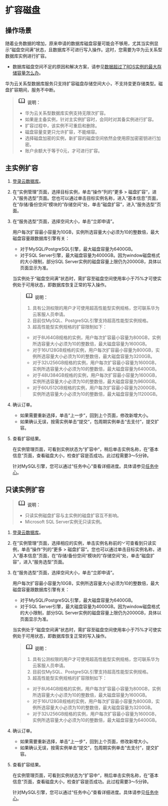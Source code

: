 # 扩容磁盘<a name="zh-cn_topic_scale_cluster"></a>

## 操作场景<a name="section3404387132643"></a>

随着业务数据的增加，原来申请的数据库磁盘容量可能会不够用，尤其当实例显示“磁盘空间满”状态，且数据库不可进行写入操作。这时，您需要为华为云关系型数据库实例进行扩容。

-   数据库磁盘空间不足的原因和解决方案，请参见[数据超过了RDS实例的最大存储容量怎么办](https://support.huaweicloud.com/rds_faq/rds_faq_0046.html)。

华为云关系型数据库服务只支持扩容磁盘存储空间大小，不支持变更存储类型。磁盘扩容期间，服务不中断。

>![](public_sys-resources/icon-note.gif) **说明：**   
>-   华为云关系型数据库实例支持无限次扩容。  
>-   如果是主备实例，针对主实例扩容时，会同时对其备实例进行扩容。  
>-   扩容过程中，该实例不可重启和删除。  
>-   磁盘容量变更只允许扩容，不能缩容。  
>-   选择磁盘加密的实例，新扩容的磁盘空间依然会使用原加密密钥进行加密。  
>-   账户余额大于等于0元，才可进行扩容。  

## 主实例扩容<a name="section3535102285710"></a>

1.  [登录云数据库](https://support.huaweicloud.com/qs-rds/rds_login.html)。
2.  在“实例管理”页面，选择目标实例，单击“操作“列的“更多  \>  磁盘扩容“，进入“服务选型”页面。您也可以通过单击目标实例名称，进入“基本信息”页面，在“存储/备份空间“模块的“存储空间“处，单击“磁盘扩容”，进入“服务选型”页面。
3.  在“服务选型“页面，选择空间大小，单击“立即申请”。

    用户每次扩容最小容量为10GB，实例所选容量大小必须为10的整数倍，最大磁盘容量跟数据库引擎有关：

    -   对于MySQL/PostgreSQL引擎，最大磁盘容量为6400GB。
    -   对于SQL Server引擎，最大磁盘容量为4000GB。因为window磁盘格式的大小限制，部分SQL Server实例的磁盘容量上限仍为2000GB，具体以页面显示为准。

    当实例处于“磁盘空间满”状态时，需扩容至磁盘空间使用率小于75%才可使实例处于可用状态，即数据库恢复正常的写入操作。

    >![](public_sys-resources/icon-note.gif) **说明：**   
    >1.  具有公测权限的用户才可使用超高性能型实例规格，您可联系华为云客服人员申请。  
    >2.  目前仅MySQL、PostgreSQL引擎支持超高性能型实例规格。  
    >3.  超高性能型实例规格的扩容限制如下：  
    >    -   对于8U64GB规格的实例，用户每次扩容最小容量为800GB，实例所选容量大小必须为10的整数倍，最大磁盘容量为1600GB。  
    >    -   对于16U128GB规格的实例，用户每次扩容最小容量为800GB，实例所选容量大小必须为10的整数倍，最大磁盘容量为3200GB。  
    >    -   对于32U256GB规格的实例，用户每次扩容最小容量为1600GB，实例所选容量大小必须为10的整数倍，最大磁盘容量为6400GB。  
    >    -   对于48U384GB规格的实例，用户每次扩容最小容量为1600GB，实例所选容量大小必须为10的整数倍，最大磁盘容量为9600GB。  
    >    -   对于60U512GB规格的实例，用户每次扩容最小容量为2000GB，实例所选容量大小必须为10的整数倍，最大磁盘容量为11200GB。  

4.  确认订单。
    -   如果需要重新选择，单击“上一步“，回到上个页面，修改新增大小。
    -   如果确认无误，按需实例单击“提交“，包周期实例单击“去支付“，提交扩容。

5.  查看扩容结果。

    在实例管理页面，可看到实例状态为“扩容中“，稍后单击实例名称，在“基本信息“页面，查看磁盘大小，检查扩容是否成功。此过程需要3～5分钟。

    针对MySQL引擎，您可以通过“任务中心“查看详细进度。具体请参见[任务中心](null.md)。


## 只读实例扩容<a name="section25847103185530"></a>

>![](public_sys-resources/icon-note.gif) **说明：**   
>-   只读实例磁盘扩容与主实例的磁盘扩容互不影响。  
>-   Microsoft SQL Server实例无只读实例。  

1.  [登录云数据库](https://support.huaweicloud.com/qs-rds/rds_login.html)。
2.  在“实例管理“页面，选择相应的实例，单击实例名称前的![](figures/下拉选择.png)可查看到只读实例，单击“操作“列的“更多  \>  磁盘扩容“。您也可以通过单击目标实例名称，进入“基本信息”页面，在“存储/备份空间“模块的“存储空间“处，单击“磁盘扩容”，进入“服务选型”页面。
3.  在“服务选型“页面，选择空间大小，单击“立即申请”。

    用户每次扩容最小容量为10GB，实例所选容量大小必须为10的整数倍，最大磁盘容量跟数据库引擎有关：

    -   对于MySQL/PostgreSQL引擎，最大磁盘容量为6400GB。
    -   对于SQL Server引擎，最大磁盘容量为4000GB。因为window磁盘格式的大小限制，部分SQL Server实例的磁盘容量上限仍为2000GB，具体以页面显示为准。

    当实例处于“磁盘空间满”状态时，需扩容至磁盘空间使用率小于75%才可使实例处于可用状态，即数据库恢复正常的写入操作。

    >![](public_sys-resources/icon-note.gif) **说明：**   
    >1.  具有公测权限的用户才可使用超高性能型实例规格，您可联系华为云客服人员申请。  
    >2.  目前仅MySQL、PostgreSQL引擎支持超高性能型实例规格。  
    >3.  超高性能型实例规格的扩容限制如下：  
    >    -   对于8U64GB规格的实例，用户每次扩容最小容量为800GB，实例所选容量大小必须为10的整数倍，最大磁盘容量为1600GB。  
    >    -   对于16U128GB规格的实例，用户每次扩容最小容量为800GB，实例所选容量大小必须为10的整数倍，最大磁盘容量为3200GB。  
    >    -   对于32U256GB规格的实例，用户每次扩容最小容量为1600GB，实例所选容量大小必须为10的整数倍，最大磁盘容量为6400GB。  

4.  确认订单。
    -   如果需要重新选择，单击“上一步“，回到上个页面，修改新增大小。
    -   如果确认无误，按需实例单击“提交“，包周期实例单击“去支付“，提交扩容。

5.  查看扩容结果。

    在实例管理页面，可看到实例状态为“扩容中“，稍后单击实例名称，在“基本信息“页面，查看磁盘大小，检查扩容是否成功。此过程需要3～5分钟。

    针对MySQL引擎，您可以通过“任务中心“查看详细进度。具体请参见[任务中心](null.md)。


